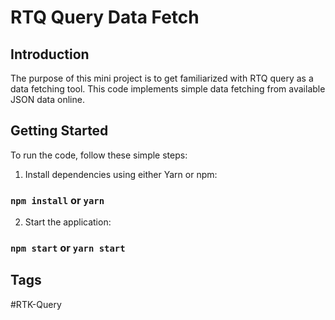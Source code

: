 # RTQ Query Data Fetch

## Introduction

The purpose of this mini project is to get familiarized with RTQ query as a data fetching tool. This code implements simple data fetching from available JSON data online.

## Getting Started

To run the code, follow these simple steps:

1. Install dependencies using either Yarn or npm:

### `npm install` or `yarn`

2. Start the application:

### `npm start` or `yarn start`

## Tags
#RTK-Query
